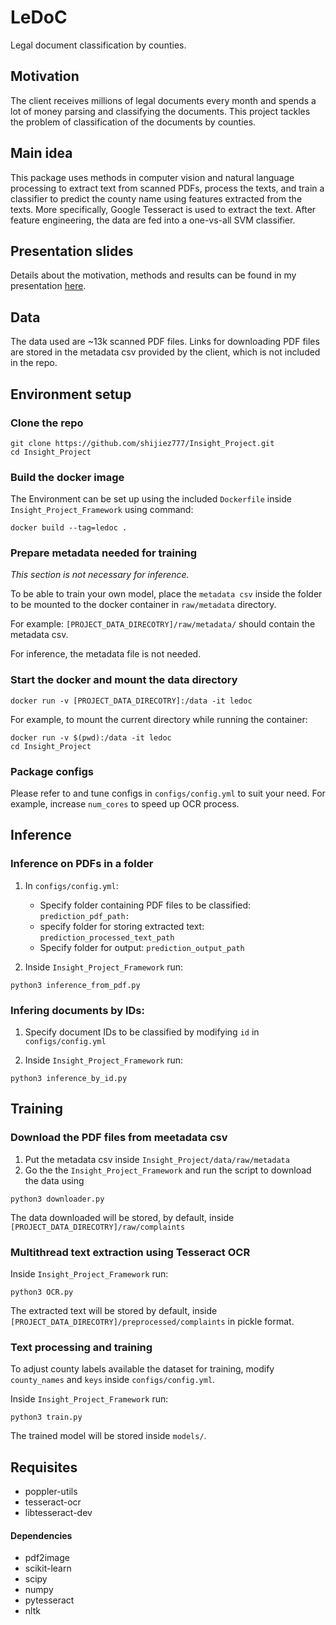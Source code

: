 # LeDoC
Legal document classification by counties.  

## Motivation
The client receives millions of legal documents every month and spends a lot of money parsing and classifying the documents. This project tackles the problem of classification of the documents by counties.

## Main idea

This package uses methods in computer vision and natural language processing to extract text from scanned PDFs, process the texts, and train a classifier to predict the county name using features extracted from the texts. More specifically, Google Tesseract is used to extract the text. After feature engineering, the data are fed into a one-vs-all SVM classifier.

## Presentation slides
Details about the motivation, methods and results can be found in my presentation [here](https://docs.google.com/presentation/d/1BxIq04CDL6nZnhcKT7H9yd9UgOVkiYbF6GAWi6DUfXA/edit?usp=sharing).

## Data
The data used are ~13k scanned PDF files. Links for downloading PDF files are stored in the metadata csv provided by the client, which is not included in the repo. 

## Environment setup
### Clone the repo
```
git clone https://github.com/shijiez777/Insight_Project.git
cd Insight_Project
```

### Build the docker image
The Environment can be set up using the included `Dockerfile` inside `Insight_Project_Framework` using command:
```
docker build --tag=ledoc .
```

### Prepare metadata needed for training

_This section is not necessary for inference._

To be able to train your own model, place the `metadata csv` inside the folder to be mounted to the docker container in `raw/metadata` directory.  

For example: `[PROJECT_DATA_DIRECOTRY]/raw/metadata/` should contain the metadata csv.  

For inference, the metadata file is not needed.

### Start the docker and mount the data directory

```
docker run -v [PROJECT_DATA_DIRECOTRY]:/data -it ledoc
```
For example, to mount the current directory while running the container:
```
docker run -v $(pwd):/data -it ledoc
cd Insight_Project
```

### Package configs
Please refer to and tune configs in `configs/config.yml` to suit your need. For example, increase `num_cores` to speed up OCR process.

## Inference

### Inference on PDFs in a folder
1. In `configs/config.yml`: 
    - Specify folder containing PDF files to be classified: `prediction_pdf_path:`
    - specify folder for storing extracted text: `prediction_processed_text_path`
    - Specify folder for output: `prediction_output_path`

2. Inside `Insight_Project_Framework` run:
```
python3 inference_from_pdf.py 
```

### Infering documents by IDs:
1. Specify document IDs to be classified by modifying `id` in `configs/config.yml`

2. Inside `Insight_Project_Framework` run:
```
python3 inference_by_id.py 
```

## Training

### Download the PDF files from meetadata csv
1. Put the metadata csv inside `Insight_Project/data/raw/metadata`
2. Go the the `Insight_Project_Framework` and run the script to download the data using
```
python3 downloader.py
```
The data downloaded will be stored, by default, inside `[PROJECT_DATA_DIRECOTRY]/raw/complaints`

### Multithread text extraction using Tesseract OCR
Inside `Insight_Project_Framework` run:
```
python3 OCR.py
```
The extracted text will be stored by default, inside `[PROJECT_DATA_DIRECOTRY]/preprocessed/complaints` in pickle format.

### Text processing and training
To adjust county labels available the dataset for training, modify `county_names` and `keys` inside `configs/config.yml`.

Inside `Insight_Project_Framework` run:
```
python3 train.py
```
The trained model will be stored inside `models/`.

## Requisites
- poppler-utils
- tesseract-ocr
- libtesseract-dev

#### Dependencies
- pdf2image
- scikit-learn
- scipy
- numpy
- pytesseract
- nltk